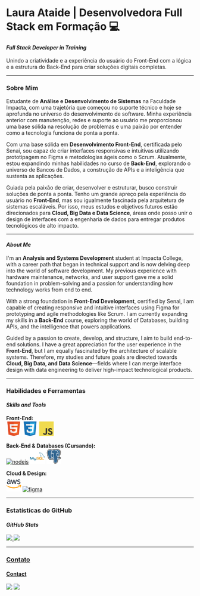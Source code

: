 # Laura Ataide | Desenvolvedora Full Stack em Formação 💻
#### *Full Stack Developer in Training*

Unindo a criatividade e a experiência do usuário do Front-End com a lógica e a estrutura do Back-End para criar soluções digitais completas.

---

### Sobre Mim
Estudante de **Análise e Desenvolvimento de Sistemas** na Faculdade Impacta, com uma trajetória que começou no suporte técnico e hoje se aprofunda no universo do desenvolvimento de software. Minha experiência anterior com manutenção, redes e suporte ao usuário me proporcionou uma base sólida na resolução de problemas e uma paixão por entender como a tecnologia funciona de ponta a ponta.

Com uma base sólida em **Desenvolvimento Front-End**, certificada pelo Senai, sou capaz de criar interfaces responsivas e intuitivas utilizando prototipagem no Figma e metodologias ágeis como o Scrum. Atualmente, estou expandindo minhas habilidades no curso de **Back-End**, explorando o universo de Bancos de Dados, a construção de APIs e a inteligência que sustenta as aplicações.

Guiada pela paixão de criar, desenvolver e estruturar, busco construir soluções de ponta a ponta. Tenho um grande apreço pela experiência do usuário no **Front-End**, mas sou igualmente fascinada pela arquitetura de sistemas escaláveis. Por isso, meus estudos e objetivos futuros estão direcionados para **Cloud, Big Data e Data Science**, áreas onde posso unir o design de interfaces com a engenharia de dados para entregar produtos tecnológicos de alto impacto.

---
#### *About Me*
I'm an **Analysis and Systems Development** student at Impacta College, with a career path that began in technical support and is now delving deep into the world of software development. My previous experience with hardware maintenance, networks, and user support gave me a solid foundation in problem-solving and a passion for understanding how technology works from end to end.

With a strong foundation in **Front-End Development**, certified by Senai, I am capable of creating responsive and intuitive interfaces using Figma for prototyping and agile methodologies like Scrum. I am currently expanding my skills in a **Back-End** course, exploring the world of Databases, building APIs, and the intelligence that powers applications.

Guided by a passion to create, develop, and structure, I aim to build end-to-end solutions. I have a great appreciation for the user experience in the **Front-End**, but I am equally fascinated by the architecture of scalable systems. Therefore, my studies and future goals are directed towards **Cloud, Big Data, and Data Science**—fields where I can merge interface design with data engineering to deliver high-impact technological products.

---
### Habilidades e Ferramentas
#### *Skills and Tools*

<p align="left">
  <strong>Front-End:</strong><br>
  <a href="https://developer.mozilla.org/en-US/docs/Web/HTML" target="_blank" rel="noreferrer"><img src="https://raw.githubusercontent.com/devicons/devicon/master/icons/html5/html5-original.svg" alt="html5" width="40" height="40"/></a>
  <a href="https://developer.mozilla.org/en-US/docs/Web/CSS" target="_blank" rel="noreferrer"><img src="https://raw.githubusercontent.com/devicons/devicon/master/icons/css3/css3-original.svg" alt="css3" width="40" height="40"/></a>
  <a href="https://developer.mozilla.org/en-US/docs/Web/JavaScript" target="_blank" rel="noreferrer"><img src="https://raw.githubusercontent.com/devicons/devicon/master/icons/javascript/javascript-original.svg" alt="javascript" width="40" height="40"/></a>
</p>
<p align="left">
  <strong>Back-End & Databases (Cursando):</strong><br>
  <a href="https://nodejs.org" target="_blank" rel="noreferrer"><img src="https://cdn.jsdelivr.net/gh/devicons/devicon@latest/icons/nodejs/nodejs-original-wordmark.svg" alt="nodejs" width="40" height="40"/></a>
  <a href="https://www.mysql.com/" target="_blank" rel="noreferrer"><img src="https://raw.githubusercontent.com/devicons/devicon/master/icons/mysql/mysql-original-wordmark.svg" alt="mysql" width="40" height="40"/></a>
  <a href="https://www.postgresql.org" target="_blank" rel="noreferrer"><img src="https://raw.githubusercontent.com/devicons/devicon/master/icons/postgresql/postgresql-original.svg" alt="postgresql" width="40" height="40"/></a>
</p>
<p align="left">
  <strong>Cloud & Design:</strong><br>
  <a href="https://aws.amazon.com" target="_blank" rel="noreferrer"><img src="https://raw.githubusercontent.com/devicons/devicon/master/icons/amazonwebservices/amazonwebservices-original-wordmark.svg" alt="aws" width="40" height="40"/></a>
  <a href="https://www.figma.com/" target="_blank" rel="noreferrer"><img src="https://www.vectorlogo.zone/logos/figma/figma-icon.svg" alt="figma" width="40" height="40"/></a>
</p>

---
### Estatísticas do GitHub
#### *GitHub Stats*
<div>
  <a href="https://github.com/lauraataide8">
  <img height="180px" src="https://github-readme-stats.vercel.app/api?username=lauraataide8&show_icons=true&theme=ayu-mirage&include_all_commits=true&count_private=true"/>
  <img height="180px" src="https://github-readme-stats.vercel.app/api/top-langs/?username=lauraataide8&layout=compact&langs_count=6&theme=ayu-mirage"/>
</div>

---

### Contato
#### Contact
<div>
  <a href="https://www.linkedin.com/in/lauraataide91/" target="_blank"><img src="https://img.shields.io/badge/LinkedIn-0077B5?style=for-the-badge&logo=linkedin&logoColor=white"></a>
  <a href="mailto:lauramartinsataide@gmail.com"><img src="https://img.shields.io/badge/Gmail-D14836?style=for-the-badge&logo=gmail&logoColor=white"></a>
</div>
